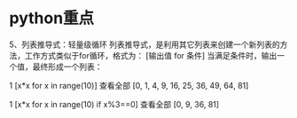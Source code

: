 # python重点


5、列表推导式：轻量级循环
列表推导式，是利用其它列表来创建一个新列表的方法，工作方式类似于for循环，格式为：
[输出值 for 条件]
当满足条件时，输出一个值，最终形成一个列表：

1
[x*x for x in range(10)]
查看全部
[0, 1, 4, 9, 16, 25, 36, 49, 64, 81]

1
[x*x for x in range(10) if x%3==0]
查看全部
[0, 9, 36, 81]